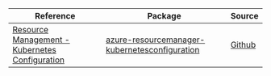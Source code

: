 | Reference | Package | Source |
|---|---|---|
|[Resource Management - Kubernetes Configuration](resourcemanager-kubernetesconfiguration-readme.md)|[azure-resourcemanager-kubernetesconfiguration](https://repo1.maven.org/maven2/com/azure/resourcemanager/azure-resourcemanager-kubernetesconfiguration)|[Github](https://github.com/Azure/azure-sdk-for-java/blob/main/sdk/kubernetesconfiguration/azure-resourcemanager-kubernetesconfiguration)|
